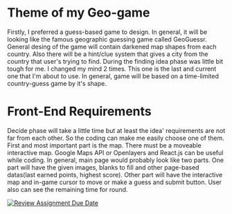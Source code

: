 # Theme of my Geo-game
Firstly, I preferred a guess-based game to design. In general, it will be looking like the famous geographic guessing game called GeoGuessr. 
General desing of the game will contain darkened map shapes from each country. Also there will be a hint/clue system that gives a city from the country that user's trying to find. During the finding idea phase was little bit tough for me. I changed my mind 2 times. This one is the last and current one that I'm about to use. In general, game will be based on a time-limited country-guess game by it's shape.
# Front-End Requirements
Decide phase will take a little time but at least the idea' requirements are not far from each other. So the coding can make me easily choose one of them. First and most important part is the map. There must be a moveable interactive map. Google Maps API or Openlayers and React.js can be useful while coding. In general, main page would probably look like two parts. One part will have the given images, blanks to fill and other page-based datas(last earned points, highest score). Other part will have the interactive map and in-game cursor to move or make a guess and submit button. User also can see the remaining time for round.












[![Review Assignment Due Date](https://classroom.github.com/assets/deadline-readme-button-22041afd0340ce965d47ae6ef1cefeee28c7c493a6346c4f15d667ab976d596c.svg)](https://classroom.github.com/a/ATV5e7Id)
